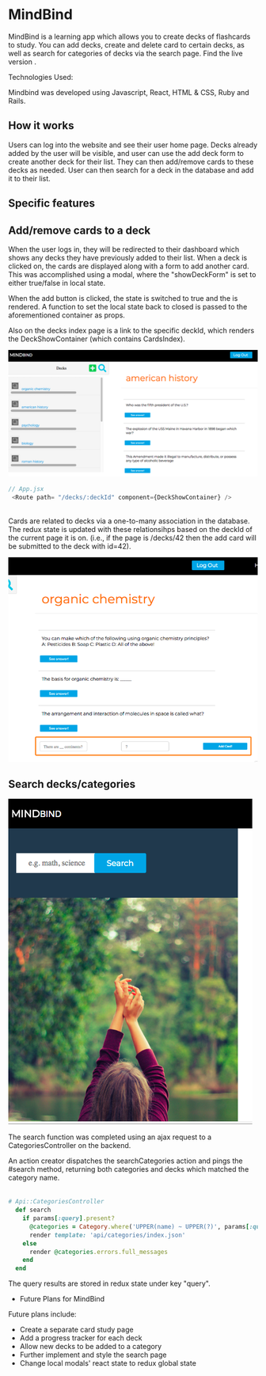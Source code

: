 # MindBind

MindBind is a learning app which allows you to create decks of flashcards to study.  You can add decks, create and delete card to certain decks, as well as search for categories of decks via the search page. Find the live version <HERE>.
  
Technologies Used:

Mindbind was developed using Javascript, React, HTML & CSS, Ruby and Rails.  

How it works
--

Users can log into the website and see their user home page.  Decks already added by the user will be visible, and user can use the add deck form to create another deck for their list.  They can then add/remove cards to these decks as needed.  User can then search for a deck in the database and add it to their list.

## Specific features

Add/remove cards to a deck
--

When the user logs in, they will be redirected to their dashboard which shows any decks they have previously added to their list.  When a deck is clicked on, the cards are displayed along with a form to add another card.  This was accomplished using a modal, where the "showDeckForm" is set to either true/false in local state.

When the add button is clicked, the state is switched to true and the <AddDeckContainer /> is rendered.  A function to set the local state back to closed is passed to the aforementioned container as props.

Also on the decks index page is a link to the specific deckId, which renders the DeckShowContainer (which contains CardsIndex).

![](https://github.com/cmy235/MindBind/blob/master/app/assets/images/decks_pic.png)


```javascript
// App.jsx
 <Route path= "/decks/:deckId" component={DeckShowContainer} />
 
```
Cards are related to decks via a one-to-many association in the database.  The redux state is updated with these relationsihps based on the deckId of the current page it is on. (i.e., if the page is /decks/42 then the add card will be submitted to the deck with id=42). 

![text](https://github.com/cmy235/MindBind/blob/master/app/assets/images/cards.png)


Search decks/categories
--

![](https://github.com/cmy235/MindBind/blob/master/app/assets/images/search_img.png)

The search function was completed using an ajax request to a CategoriesController on the backend.

An action creator dispatches the searchCategories action and pings the #search method, returning both categories and decks which matched the category name.

```ruby

# Api::CategoriesController
  def search
    if params[:query].present?
      @categories = Category.where('UPPER(name) ~ UPPER(?)', params[:query].upcase)
      render template: 'api/categories/index.json'
    else
      render @categories.errors.full_messages
    end
  end
```

The query results are stored in redux state under key "query".

* Future Plans for MindBind

Future plans include:
* Create a separate card study page
* Add a progress tracker for each deck
* Allow new decks to be added to a category
* Further implement and style the search page
* Change local modals' react state to redux global state


